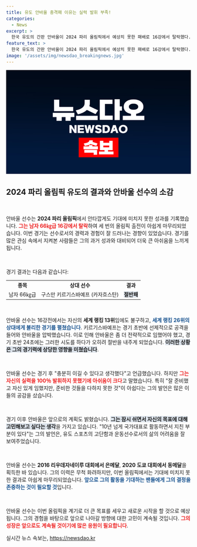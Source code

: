 ```yaml
---
title: 유도 안바울 충격패 이유는 실력 발휘 부족!
categories:
  - News
excerpt: >
  한국 유도의 간판 안바울이 2024 파리 올림픽에서 예상치 못한 패배로 16강에서 탈락했다. 세계 13위인 그는 하위 랭커에게 일격을 당하며 아쉬움을 남겼다. 앞으로의 목표를 고민하는 그의 고백이 주목받고 있다.
feature_text: >
  한국 유도의 간판 안바울이 2024 파리 올림픽에서 예상치 못한 패배로 16강에서 탈락했다. 세계 13위인 그는 하위 랭커에게 일격을 당하며 아쉬움을 남겼다. 앞으로의 목표를 고민하는 그의 고백이 주목받고 있다.
image: '/assets/img/newsdao_breakingnews.jpg'
---
```


<p><img src="/assets/img/newsdao_breakingnews.jpg" alt="flaretime 속보" /></p>

<h2 data-ke-size="size26">2024 파리 올림픽 유도의 결과와 안바울 선수의 소감</h2>

<p data-ke-size="size16">&nbsp;</p>

<p>안바울 선수는 <b>2024 파리 올림픽</b>에서 안타깝게도 기대에 미치지 못한 성과를 기록했습니다. <b><span style="color: #ee2323;">그는 남자 66㎏급 16강에서 탈락</span></b>하여 세 번의 올림픽 출전이 아쉽게 마무리되었습니다. 이번 경기는 선수로서의 경력과 경험이 잘 드러나는 경향이 있었습니다. 경기를 많은 관심 속에서 지켜본 사람들은 그의 과거 성과와 대비되어 더욱 큰 아쉬움을 느끼게 됩니다. </p>

<p data-ke-size="size16">&nbsp;</p>

<p>경기 결과는 다음과 같습니다:</p>

<table style="width: 100%; border-collapse: collapse;">
  <tr>
    <td style="text-align: center; height: 17px;"><b>종목</b></td>
    <td style="text-align: center; height: 17px;"><b>상대 선수</b></td>
    <td style="text-align: center; height: 17px;"><b>결과</b></td>
  </tr>
  <tr>
    <td style="text-align: center; height: 17px;">남자 66㎏급</td>
    <td style="text-align: center; height: 17px;">구스만 키르기스바예프 (카자흐스탄)</td>
    <td style="text-align: center; height: 17px;"><b><span style="background-color: #21538527;">절반패</span></b></td>
  </tr>
</table>

<p data-ke-size="size16">&nbsp;</p>

<p>안바울 선수는 16강전에서는 자신의 <b>세계 랭킹 13위</b>임에도 불구하고, <b><span style="color: #1a5490;">세계 랭킹 26위의 상대에게 불리한 경기를 펼쳤습니다</span></b>. 키르기스바예프는 경기 초반에 선제적으로 공격을 들어와 안바울을 압박했습니다. 이로 인해 안바울은 좀 더 전략적으로 임했어야 했고, 경기 초반 24초에는 그러한 시도를 하다가 오히려 절반을 내주게 되었습니다. <b><span style="background-color: #21538527;">이러한 상황은 그의 경기력에 상당한 영향을 미쳤습니다</span></b>.</p>

<p data-ke-size="size16">&nbsp;</p>

<p>안바울 선수는 경기 후 "충분히 이길 수 있다고 생각했다"고 언급했습니다. 하지만 <b><span style="color: #ee2323;">그는 자신의 실력을 100％ 발휘하지 못했기에 아쉬움이 크다</span></b>고 말했습니다. 특히 "잘 준비했고 자신 있게 임했지만, 준비한 것들을 다하지 못한 것"이 아쉽다는 그의 발언은 많은 이들의 공감을 샀습니다.</p>

<p data-ke-size="size16">&nbsp;</p>

<p>경기 이후 안바울은 앞으로의 계획도 밝혔습니다. <b><span style="background-color: #21538527;">그는 잠시 쉬면서 자신의 목표에 대해 고민해보고 싶다는 생각</span></b>을 가지고 있습니다. "10년 넘게 국가대표로 활동하면서 지친 부분이 있다"는 그의 발언은, 유도 스포츠의 고단함과 운동선수로서의 삶의 어려움을 잘 보여주었습니다.</p>

<p data-ke-size="size16">&nbsp;</p>

<p>안바울 선수는 <b>2016 리우데자네이루 대회에서 은메달</b>, <b>2020 도쿄 대회에서 동메달</b>을 획득한 바 있습니다. 그의 이력은 무척 화려하지만, 이번 올림픽에서는 기대에 미치지 못한 결과로 아쉽게 마무리되었습니다. <b><span style="color: #1a5490;">앞으로 그의 활동을 기대하는 팬들에게 그의 결정을 존중하는 것이 필요할 것</span></b>입니다.</p>

<p data-ke-size="size16">&nbsp;</p>

<p>안바울 선수는 이번 올림픽을 계기로 더 큰 목표를 세우고 새로운 시작을 할 것으로 예상됩니다. 그의 경험을 바탕으로 앞으로 나아갈 방향에 대한 고민이 계속될 것입니다. <b><span style="color: #ee2323;">그의 성장은 앞으로도 계속될 것이기에 많은 응원이 필요합니다</span></b>. </p>
실시간 뉴스 속보는, <a href="https://newsdao.kr" rel="dofollow">https://newsdao.kr</a>


